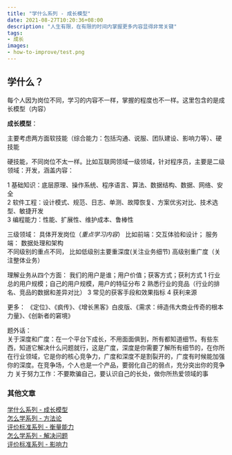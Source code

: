 ```yaml
---
title: "学什么系列 - 成长模型"
date: 2021-08-27T10:20:36+08:00
description: "人生有限，在有限的时间内掌握更多内容显得非常关键"
tags:
- 成长
images:
- how-to-improve/test.png
---  
```


## 学什么？

每个人因为岗位不同，学习的内容不一样，掌握的程度也不一样。这里包含的是成长模型（内容）

**成长模型**： 

主要考虑两方面软技能（综合能力：包括沟通、说服、团队建设、影响力等）、硬技能

硬技能，不同岗位不太一样。比如互联网领域一级领域，针对程序员，主要是二级领域：开发，涵盖内容：

1 基础知识：底层原理、操作系统、程序语言、算法、数据结构、数据、网络、安全  
2 软件工程：设计模式、规范、日志、单测、故障恢复、方案优劣对比、技术选型、敏捷开发  
3 编程能力：性能、扩展性、维护成本、鲁棒性

三级领域：
具体开发岗位（*重点学习内容*） 比如前端：交互体验和设计； 服务端： 数据处理和架构  
不同级别的重点不同， 比如低级别主要重深度(关注业务细节) 高级别重广度（关注整体业务）  

理解业务从四个方面： 我们的用户是谁；用户价值；获客方式；获利方式
1 行业总的用户规模；自己的用户规模，用户的特征分布
2 熟悉行业的竞品（行业的排名、竞品的数据和差异对比）
3 常见的获客手段和效果指标
4 获利来源  

更多： 《定位》、《疯传》、《增长黑客》白皮版、《需求：缔造伟大商业传奇的根本力量》、《创新者的窘境》  

题外话：  
关于深度和广度：在一个平台下成长，不用面面俱到，所有都知道细节。有些东西，知道它解决什么问题就行，这是广度，深度是你需要了解所有细节的，在你所在行业领域，它是你的核心竞争力，广度和深度不是割裂开的，广度有时候能加强你的深度。在竞争场，个人也是一个产品，要弱化自己的弱点，充分突出你的竞争力
关于努力工作：不要欺骗自己，要认识自己的长处，做你所热爱领域的事






<!-- ### 产品化

需求分析后，最终产出一套解决方案。解决方案是为解决某类问题的产品化产物。

### 评价工具

用户体验：
1 用户洞察：
> 不用的用户视角，用户洞察的指标是不一样的。比如用户是程序员，关注的可能是是否好用、高效
客观：跳失漏斗； 表单分析
主观：用户反馈

2 视觉还原
有范：全局风格
有料：物料默认好用

3 稳定性
有流程规范
发布系统稳定，可灰度、可回滚；
监控，流量监控
安全性

4 性能优化
有指标：CWV(core web vital: LCP)/good urls 
通用解决方案: PWA、工程化手段: 瘦包、vm直出、请求前置/串行,  单页面改造 -->

<!-- ### 其他话题 * 关于影响力

一般个人能力很强也不一定能做出很大的成绩，很强的能力最终是表现在影响力上，影响力哪里来，通过演讲、文档、产品、观点输出等等，而这些需要你对自己有一个比较好的认知，有没有相应的特性：  
1 热爱+自信：跟随内心的激情，强认知下有形成自己的观点，并且勇于表达自己的观点  
2 大局观：强认知看到更大的世界，看到当前节点的趋势，借力跃升  
3 行动力：技术积累能让你写出好的代码，不断编码能打造更多产品；写文章（PPT+演讲），纠错，再输出能形成自己的方法论 -->

<!-- 有推导过程让别人相信你的产出或者观点 -->


<!-- 
### 能力特质

1 舍得投入，目标要高，遇强则强  
2 有主见，有要性： 需要主动争取 主动承担责任 勇敢地冲！主管是你最好的资源；  
3 更多关注内在驱动力和动机：  

> 人生的成功=思维方式x能力x热情 ---稻盛和夫  
> 取乎其上，得乎其中；取乎其中，得乎其下；取乎其下，则无所得矣 ---孔子  
> 夏虫不可以语于冰者，笃于时也；曲土不可以语于道者，束于教也 ---庄子  

领导力： 说服并引领他人达成目标 -> 乔哈里视窗  
影响力： 个人影响力（能说+会写） + 产品影响力
心态： 聪明 乐观 皮实 自省  

道家-顺势而为  
<!-- - 客户第一 员工第二 股东第三   -->
<!-- 儒家-团结好他人   -->
<!-- - 因为信任 所以简单 ； 唯一不变的是变化   -->
<!-- 释家-如何成为更好的自己   -->
<!-- - 今天最好的表现是明天最低的要求； 此时此刻 非我莫属； 认真生活、快乐工作   --> 

<!-- 提效数据如何推导；把一件事做到极致；中后台同学架构方向思考，而不是组件、模版、可视化三件套；勇于颠覆最佳实践 -->

<!-- 
### 技术建设

当具备一定认知和学习方法，以及成长模型后，在工作中就能表现杰出，获得一致好评么？当然不是，根据我这几年的工作，我总结出来。 -->

<!-- 
体（CEO）：立足业务、调配团队资源制定战略目标和思路  
面（CTO、技术总监): 战略落地贯穿执行、输出业务架构图、技术架构图、人力分配，指定执行标准  
线（技术经理、架构师）：架构的设计和实现、核心代码、攻坚。任务拆分、标准细化执行  
点（工程师）：具体实现，严格执行标准，按质完成任务  

横向技能树： 基础理论（20）、源码解析（20）、架构设计（20）、软件工程（20）、工程实操（20） -- 系统底层、技术底层 
纵向掌握深度：点10（会用，理解基本概念）、线15（掌握原理、优劣对比和技术选型、熟练解决问题）、面20（洞察本质输出思想、融会贯通、实战灵活运用、优化、设计新事物和标准）  

基础理论指标：

1. 编码原理  
2. 运算本质  
3. 程序语言  
4. 数据结构
5. 算法基础
6. 网络通信
7. 操作系统
8. 数据检索
9. 软件安全
10. js核心
11. vm
12. Node Fass体系 

源码解析指标：
React

架构设计指标：

1. 分布式
2. 高并发
3. 高性能

软件工程指标：

1. 设计模式
2. 领域驱动
3. 敏捷开发

工程实操指标：

1. 代码管理
2. 编码规范
3. 日志应用
4. 软件测试
5. 代码审查
6. 发布管理
7. 文档规范
8. 故障修复
9. 系统重构

归纳总结：  
程序员的五事和七计：性能 扩展 维护 成本 安全  
网络IO 磁盘IO 数据结构 算法 域模型

决策模型： 权重/纬度

技术规划：技术盘点/架构演进/技术创新/未来挑战（降本提效、流量冲击、资源瓶颈）/新生技术 

 ### 业务能力

业务： 本质是模型
业务先赢（短期收割）-> 业务沉淀（规模可复制，影响力扩大）-〉业务规划（理想）  
规划： 行业背景/业务梳理/战略抓手
业务深耕：产品逻辑/行业视野/业务延伸（商业价值、运营模式，包括对行业的思考）  
综合能力： 沟通协同、创新思维、市场运营、业务推动 

* 带着思考参会、帮助产品完善需求、帮助做会议记要，主动想产品体验问题 帮助改善；后端 测试 文档 规范 组织活动。
* 看大做小，由小及大。 不断调研->找输入->脑暴推导出来的
* PDAC闭环： Plan Do Act Check  

 ### 技术建设的心得

* 懂得借力，共建生态（智能组件、智能搭建  如果有问题直接MR补充
* 闪蝶+Sherry Components 
* 尽量降低纯业务投入的占比。提升单位时间的输出，或者提炼抽象公共组件/SDK 或者培训外包独立交付
* 明确优先级： 不接零时沟通需求，拒绝倒排；与业务沟通目标：建立技术试点和落地；适当地超出业务预期
* 从业务需求里发现共性诉求（数据分析+和业务对话）-> 挖掘需求 -> 技术驱动
* 提前规划到KPI： 看差距，规划路径，经常性review，业务增长+技术贡献+团队贡献+技术风险只是一个好绩效， 不成体系 没看到领域深度 -> 大概率不能晋升： 专注中台能力建设（Why/how/what) ；找到关键问题（业务问题/研发痛点）-> 如何解决问题 用什么技术手段 协同多少资源 投入产出比。别的团队的相似问题，策略是怎么样； 要做成什么样，最终取得什么技术结果和业务结果
* 主动成立技术专项+乐于分享/写文章/CodeReview/团建/招牌新人/帮助->影响团队 

## 软技能

三件套： PPT制作、演讲技巧、思路归纳

PPT: 
1种字体（对比度） 
3种颜色（同一色系） 突出之重点 层次分明 色彩渐进： 图 > 表 > 字
图片大一点，对齐，图片穿插 （搞笑的图 哲理话）

演讲：
根据受众选择主题范围和深度
1 老板要高度
2 架构师要广度和深度
3 工程师要深度
4 产品要业务共识

原则：
1 不要太多用户不懂的概念, 5个概念最多, 用关键字,减少文字篇幅
2 开头内容简单易懂，根据主线循序渐进，后面开始难一点也没关系
3 30%内容PPT 70%靠自己讲

克服紧张：
前三分钟背下；有意识训练；越透彻越自信；开场活跃气氛（段子手 big bang 猜谜语）
穿着： 衬衫、牛仔、休闲鞋  
手：开与合  
站姿：站中间、与肩同宽的站、面向观众（不要稍息 不要抖腿 不要走动过于频繁 动作太大）  
眼睛是窗口： 对着大家讲 环顾观众 适当停顿  
互动： 填空题或者选择题  
互动之听众提问： 对方提问走近她，回答问题时慢慢离开他，回答问题时不要只盯着提问者（避免和提问者单独对话） 提前准备可能问到的问题  
遇到棘手问题： 特别细节/不属于演讲领域/无厘头 请别人记下，会后讨论/把问题抛给别人  
语言表达：抑扬顿挫/语速适中/声音大小适中/吐词清晰  像聊天一样 照顾听众的心理

## 关于能力调研

要求or问题 | 做得好的（次数） | 不好的（次数) |  备注
---------|----------|---------|---------
 技术深度 | 1 | 7 | 提效数据如何推导；把一件事做到极致；中后台同学架构方向思考，而不是组件、模版、可视化三件套；勇于颠覆最佳实践
 技术视野 | 1 | 5 | 单点；技术产品化输出少，0-1多，1-n少 数据化思维做突破；集团基建之上构建业务能力；复用跨BU的能力/方案充分的调研/避免重复建设；复用跨BU的能力保证有沉淀，不是只有成为平台是沉淀
 业务价值和技术的关联 | 7 | 业务目标-问题识别-技术选型的视野，方案对比没有推导，缺乏深入挖掘；价值关联;技术助力业务用数据说话；结果和定义问题的匹配
 专业度：系统学习和实践、未来发展的思考（共建） | 1  | 5 | 形成体系或者体系的互补（事小，但思考的体系化、结构化思维）；关键问题定义不清，功能大而全；多看书，多总结
 技术架构/方案的精准、合理性、随着业务的演进（业务前端） |  | 1 
 业务理解 |  | 8 | 全链路;业务背后的思考和价值; 缺乏业务/技术持续规划（昨天、今天、明天）要有推导，确定性比较高的思考;业务影响力，对未来几年业务的影响不足; 业务目标，产品策略，数据关注不够；解决方案型前端 

## 产品思维

1 无形无价的而免费的产品，核心竞争力是体验；
  有价和有型的产品的核心竞争力是品牌
2 团队的综合能力要求越来越高
3 每个人都可以发表意见，决策权归LD -->


<!-- ## 快速学习

费曼学习法

## 技术成长 -->
<!-- 冥想->本质->抽象 -->
<!-- {{< img src="know.jpg" alt="know" maxWidth="600px" >}} -->
<!-- ## 能力要求

技术专家：系统性思考并解决这个领域的问题，取得很好的业务结果并影响了其他业务团队（体系化 讲清楚why/how/what 如何把故事讲好)

高级技术专家： 掌握了一套方法论，代表作可以超出BU影响到客户 -->
<!-- 书： 《能力陷阱》等 阅读->脑图
文档 -->
<!-- 周报/yq文档/ata -->
<!-- （服务对象的变化） -->

### 其他文章

[学什么系列 - 成长模型](../how-to-improve)  
[怎么学系列 - 方法论](../how-to-improve2)  
[评价标准系列 - 衡量能力](../how-to-improve3)  
[怎么学系列 - 解决问题](../how-to-improve4)  
[评价标准系列 - 影响力](../how-to-improve5)  
